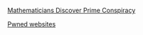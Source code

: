 <a href="https://www.quantamagazine.org/20160313-mathematicians-discover-prime-conspiracy/" target="_blank">Mathematicians Discover Prime Conspiracy</a>

<a href="https://haveibeenpwned.com/PwnedWebsites" target="_blank">Pwned websites</a>
